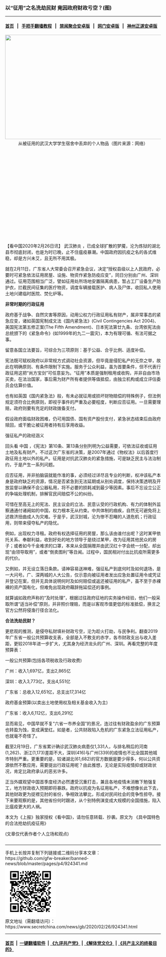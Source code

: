 ### 以“征用”之名洗劫民财 竟因政府财政亏空？(图)
------------------------

#### [首页](https://github.com/gfw-breaker/banned-news/blob/master/README.md) &nbsp;&nbsp;|&nbsp;&nbsp; [手把手翻墙教程](https://github.com/gfw-breaker/guides/wiki) &nbsp;&nbsp;|&nbsp;&nbsp; [禁闻聚合安卓版](https://github.com/gfw-breaker/bn-android) &nbsp;&nbsp;|&nbsp;&nbsp; [网门安卓版](https://github.com/oGate2/oGate) &nbsp;&nbsp;|&nbsp;&nbsp; [神州正道安卓版](https://github.com/SzzdOgate/update) 



<div class="article_right" style="fone-color:#000">
 <p style="text-align: center;">
  <img alt="" src="//img3.secretchina.com/pic/2020/2-14/p2627091a215639094-ss.jpg" style="height:337px; width:600px"/>
  <br>
   从被征用的武汉大学学生宿舍中丢弃的个人物品（图片来源：网络）
   <span id="hideid" name="hideid" style="color:red;display:none;">
    <span href="https://www.secretchina.com">
    </span>
   </span>
  </br>
 </p>
 <div id="txt-mid1-t21-2017">
  <ins class="adsbygoogle" data-ad-client="ca-pub-1276641434651360" data-ad-slot="2451032099" style="display:inline-block;width:336px;height:280px">
  </ins>
  <div id="SC-22xxx">
  </div>
 </div>
 <p>
  【看中国2020年2月26日讯】
  <span href="https://www.secretchina.com/news/gb/tag/武汉肺炎" target="_blank">
   武汉肺炎
  </span>
  ，已成全球扩散的梦魇，沦为炼狱的湖北县市彻底封闭，也是为时已晚，止不住瘟疫暴潮。中国政府因抗疫之名的各式维稳，却是方兴未艾，且无所不用其极。
  <span id="hideid" name="hideid" style="color:red;display:none;">
   <span href="https://www.secretchina.com">
   </span>
  </span>
 </p>
 <p>
  就在2月11日，广东省人大常委会召开紧急会议，决定“授权县级以上人民政府，必要时可紧急依法征用房屋、设施、物资作紧急防疫应变”，同日分别由广州、深圳通过。征用范围相当广泛，譬如征用处所场地安置隔离病患，暂占工厂设备生产防护衣，拦截民间征集的医疗物资，调度车辆接载医护、病人及尸体，收回私人使用土地兴建临时医院、焚化炉等。
 </p>
 <p>
  <strong>
   非常时期的行政征用
  </strong>
 </p>
 <p>
  政府基于战争、自然灾害等原因，动用公权力行政征用私有财产，属非常事态的紧急应变，诸如英国宪制成文法《国内紧急法》(Civil Contingencies Act 2004)、美国宪法第五修正案(The Fifth Amendment)、日本宪法第廿九条、台湾依宪法由总统颁下的《紧急命令》(如1999年的九二一震灾)，本为有理可循、有法可据之事。
 </p>
 <p>
  留意各国立法要旨，可综合为三项原则：基于公益、合乎比例、适度补偿。
 </p>
 <p>
  宪法既可赋权政府以非常规方式调动社会资源，但毕竟是侵犯私产的无奈之举，故此在明确原则、有条件限制下实施。服务于公众利益，虽为首要条件，但不代表行政征用这把“尚方宝剑”可任意妄为。“征用”本质是强制租用或收购，并非自由市场买卖，在法治国家，事后需为财产所有者提供等值抵偿，由独立机构或成立评估委员会估算价值。
 </p>
 <p>
  也有如英国《国内紧急法》般，有未必就征用或损坏财物赔偿的特殊例子，但法例规定须符合比例原则，即视乎事件的严重及必要程度，判断应否征用。一旦需要理赔，政府则要有充足的财政拨备支付。
 </p>
 <p>
  假设政府面临财政困难，仍可用国债、国有资产股份支付，紧急状态结束后由政府赎回，或干脆让被征用者持有后享用收益。
 </p>
 <p>
  强征私产的政经涵义
 </p>
 <p>
  回头看
  <span href="https://www.secretchina.com" target="_blank">
   中国
  </span>
  ，《宪法》第10条、第13条分别列明为公益需要，可依法征收或征用土地及私有财产。不过这次广东省的决策，是2007年通过《物权法》以后首度行政征用土地以外的私产。征用是对抗武汉肺炎的紧急措施，可是缺乏民主与法治制约，于是产生一系列问题。
 </p>
 <p>
  应否征用，并非拍脑袋就能作准的事，必须经过详尽且专业的判断，权冲该私产本身是政府缺乏的资源，情况是否紧急到无法延期或从别处调度，保持决策透明及开放监督以确保不会公器私用，将不必要的损耗减到最少等因素。事后不忘设立公正的争端处理机制，排解官民间赔偿不公的纠纷。
 </p>
 <p>
  可惜在至高无上的宪法、民主议会的立法、民意认受的行政机构、有力的体制外监察通通付诸阙如的中国，权力根本无从约束。中共体制的痼疾，自然无可避免将上述救济扭曲成人为灾难。于是乎，武汉封城，沦为惨不忍睹的人道危机；行政征用，则带来侵夺私产的隐忧。
 </p>
 <p>
  例如，出现权力寻租。政府有权选择征用的房屋，那么该由谁付出呢？这时某甲依托关系、奉献利益，收到好处的地方领导于是绕过某甲，改为征用其他民众的房子；或者如今千金难求的口罩，本来从全国捐赠并由武汉红十字会统一分配，却出现“由领导取用”，或者“倒卖图利”等丑闻。过程中，国民相对付出比抗疫所需更多的代价。
 </p>
 <p>
  又例如，并无设立落日条款。请神容易送神难，强征私产到底何时及如何退场，是一大问号。广、深两城的人大公告，仅示意向被征用者发出应急处置征用令或凭证并登记在案，但并无具体说明何时及如何赔偿或返还被征用的私产，虽不至于赤裸裸的资产国有化，但难免出现政府藉辞拖延偿还的事例。
 </p>
 <center>
  <div style="max-width: 632px;height:180px; display: none; text-align: center; margin: 0 auto; overflow: hidden;overflow-x: hidden;">
   <div id="taboola-midarticle-thumbnails" style="max-width: 632px;height:180px;overflow: hidden;overflow-x: hidden;">
   </div>
  </div>
  <div>
   <ins class="adsbygoogle" data-ad-client="ca-pub-1276641434651360" data-ad-format="fluid" data-ad-layout="in-article" data-ad-slot="5164544770" style="display:block; text-align:center;">
   </ins>
  </div>
 </center>
 <p>
  就算诚如政府声称的“及时处理”，根据过往政府征地的实务操作经验，他们一般采取所谓“适当补偿”原则，并非照价理赔，而是以客观市值更低的标准抵偿，换言之官方公然将侵渔行径合法化。
 </p>
 <p>
  <strong>
   合法洗劫民财？
  </strong>
 </p>
 <p>
  更悲观的推测，是侵夺私财填补财政亏空，沦为趁火打劫，与民争利。翻查2019年广东省一般公共预算收支表，全部是入不敷支的赤字，各市财政支出与收入差距，更较2018年进一步扩大，尤其身为经济龙头的广州、深圳。再看完整的年度预算表：
 </p>
 <p>
  一般公共预算(包括各项税收及行政收费)
 </p>
 <p>
  广州：收入1,697亿，支出2,865亿
 </p>
 <center>
  <ins class="adsbygoogle" data-ad-client="ca-pub-1276641434651360" data-ad-format="fluid" data-ad-layout="in-article" data-ad-slot="3646767294" style="display:block; text-align:center;">
  </ins>
 </center>
 <p>
  深圳：收入3,773亿，支出4,551亿
 </p>
 <p>
  广东省：总收入12,651亿，总支出17,314亿
 </p>
 <p>
  政府基金预算(以卖出土地使用权及相关基金收入为主)
 </p>
 <p>
  广东省：收入6,112亿，支出6,291亿
 </p>
 <p>
  显而易见，中国早就不复“六省一市养全国”的景况，连过往有财政盈余的广东预算也转盈为蚀，变成满堂红。如是者，公共财政陷入危机的广东紧急立法征用私产，也就毫不奇怪了。
 </p>
 <p>
  截至2月19日，广东省累计确诊武汉肺炎病患仅1,331人，与排名稍后的河南(1,262)、浙江(1,173)差距不大，深圳(416)与广州(339)的疫情也不比全国其他城市特别严重。更重要的是，较诸湖北(61,682)的官方数据是要少得多，何以公共资源依然不敷应用，需要提出行政征用呢？由此推想，无论是实际疫情抑或财政状况，肯定比政府承认的恶劣许多。
 </p>
 <p>
  正当外媒观望中国首季度经济必然遭受沉重打击，兼且各地疫情未消散下勉强复工，地方财政收入预期即将暴跌。政府以抗疫为名征用私产，不难想像长此下去，其他财政更为捉襟见肘的省份，争相效法攀比，形成对民间社会的竞争性掠夺。接下来要观察的是，其他省份何时跟进，从个别特例演变成大规模的全国措施，陷入比瘟疫更大的人祸。
 </p>
 <p>
  本文为《上报》独家授权《看中国》，请勿任意转载、抄袭。原文为
  <span href="https://www.upmedia.mg/news_info.php?SerialNo=81682">
   《具中国特色的合法抢劫抗疫征用》
  </span>
 </p>
 (文章仅代表作者个人立场和观点)
 <center>
  <div>
   <div id="txt-mid2-t22-2017" style="display: block;  max-height: 351px;  overflow: hidden;">
    <div id="SC-21xxx">
    </div>
    <ins class="adsbygoogle" data-ad-client="ca-pub-1276641434651360" data-ad-format="auto" data-ad-slot="4301710469" data-full-width-responsive="true" style="display:block">
    </ins>
   </div>
  </div>
 </center>
 <div style="padding-top:12px;">
 </div>
</div>

<hr/>
手机上长按并复制下列链接或二维码分享本文章：<br/>
https://github.com/gfw-breaker/banned-news/blob/master/pages/p4/924341.md <br/>
<a href='https://github.com/gfw-breaker/banned-news/blob/master/pages/p4/924341.md'><img src='https://github.com/gfw-breaker/banned-news/blob/master/pages/p4/924341.md.png'/></a> <br/>
原文地址（需翻墙访问）：https://www.secretchina.com/news/gb/2020/02/26/924341.html


------------------------
#### [首页](https://github.com/gfw-breaker/banned-news/blob/master/README.md) &nbsp;|&nbsp; [一键翻墙软件](https://github.com/gfw-breaker/nogfw/blob/master/README.md) &nbsp;| [《九评共产党》](https://github.com/gfw-breaker/9ping.md/blob/master/README.md#九评之一评共产党是什么) | [《解体党文化》](https://github.com/gfw-breaker/jtdwh.md/blob/master/README.md) | [《共产主义的终极目的》](https://github.com/gfw-breaker/gczydzjmd.md/blob/master/README.md)


<img src='http://gfw-breaker.win/banned-news/pages/p4/924341.md' width='0px' height='0px'/>